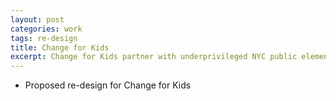 ```yaml
---
layout: post
categories: work
tags: re-design
title: Change for Kids
excerpt: Change for Kids partner with underprivileged NYC public elementary schools to strengthen literacy, arts, and healthy living
---
```


* Proposed re-design for Change for Kids

<div class="screenshot">
  <div class="screenshot-chrome">
    <img class="cld-hidpi" data-src="http://res.cloudinary.com/gutierrezalex/image/upload/q_90/dpr_auto/v1487709574/cfk-screen_smzfct_avpcj3.jpg">
  </div>

  <div class="screenshot-chrome">
    <img class="cld-hidpi" data-src="http://res.cloudinary.com/gutierrezalex/image/upload/q_90/dpr_auto/v1487709574/cfk-screen2_okvzcr_mcqauh.jpg">
  </div>

  <div class="screenshot-chrome">
    <img class="cld-hidpi" data-src="http://res.cloudinary.com/gutierrezalex/image/upload/q_90/dpr_auto/v1487709573/cfk-screen3_tvrzdn_izusnb.jpg">
  </div>
</div>
